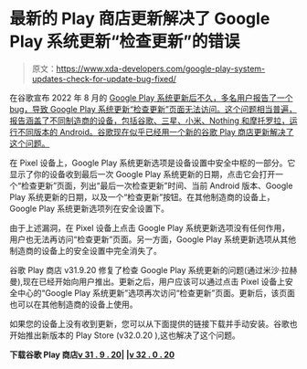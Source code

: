 # 最新的 Play 商店更新解决了 Google Play 系统更新“检查更新”的错误

> 原文：<https://www.xda-developers.com/google-play-system-updates-check-for-update-bug-fixed/>

在谷歌宣布 2022 年 8 月的 [Google Play 系统更新后不久，多名用户报告了一个 bug，导致 Google Play 系统更新“检查更新”页面无法访问。这个问题相当普遍，报告涵盖了不同制造商的设备，包括谷歌、三星、小米、Nothing 和摩托罗拉，运行不同版本的 Android。谷歌现在似乎已经用一个新的谷歌 Play 商店更新解决了这个问题。](https://www.xda-developers.com/google-play-system-update-august-2022/)

在 Pixel 设备上，Google Play 系统更新选项是设备设置中安全中枢的一部分。它显示了你的设备收到最后一次 Google Play 系统更新的日期，点击它会打开一个“检查更新”页面，列出“最后一次检查更新”时间、当前 Android 版本、Google Play 系统更新的日期，以及一个“检查更新”按钮。在其他制造商的设备上，Google Play 系统更新选项列在安全设置下。

由于上述漏洞，在 Pixel 设备上点击 Google Play 系统更新选项没有任何作用，用户也无法再访问“检查更新”页面。另一方面，Google Play 系统更新选项从其他制造商的设备上的安全设置中完全消失了。

谷歌 Play 商店 v31.9.20 修复了检查 Google Play 系统更新的问题(通过米沙·拉赫曼),现在已经开始向用户推出。更新之后，用户应该可以通过点击 Pixel 设备上安全中心的“Google Play 系统更新”选项再次访问“检查更新”页面。更新后，该页面也可以在其他制造商的设备上使用。

如果您的设备上没有收到更新，您可以从下面提供的链接下载并手动安装。谷歌也开始推出新版本的 Play Store (v32.0.20 ),这也解决了这个问题。

**下载谷歌 Play 商店[v 31 . 9 . 20](https://www.apkmirror.com/apk/google-inc/google-play-store/google-play-store-31-9-20-release/)| |[v 32 . 0 . 20](https://www.apkmirror.com/apk/google-inc/google-play-store/google-play-store-32-0-20-release/)**